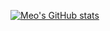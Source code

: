 [![Meo's GitHub stats](https://github-readme-stats.vercel.app/api?username=miaobuao&show_icons=true&theme=chartreuse-dark&layout=compact)](https://miaobuao.github.io/)
